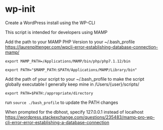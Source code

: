 # wp-init
Create a WordPress install using the WP-CLI

This script is intended for developers using MAMP

Add the path to your MAMP PHP Version to your ~/.bash_profile
https://laurenpittenger.com/wpcli-error-establishing-database-connection-mamp/

`export MAMP_PATH=/Applications/MAMP/bin/php/php7.1.12/bin`

`export PATH="$MAMP_PATH:$PATH/Applications/MAMP/Library/bin"`

Add the path of your script to your ~/.bash_profile to make the script globally executable
I generally keep mine in /Users/{user}/scripts/

`export PATH=$PATH:/appropriate/directory`

run `source ./bash_profile` to update the PATH changes

When prompted for the dbhost, specify 127.0.0.1 instead of localhost
https://wordpress.stackexchange.com/questions/235483/mamp-pro-wp-cli-error-error-establishing-a-database-connection
